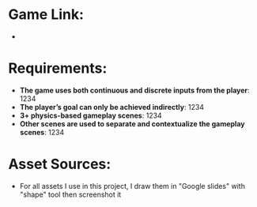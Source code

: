 # Game Link:
-  
# Requirements:
- **The game uses both continuous and discrete inputs from the player**: 1234
- **The player’s goal can only be achieved indirectly**: 1234
- **3+ physics-based gameplay scenes**: 1234
- **Other scenes are used to separate and contextualize the gameplay scenes**: 1234
# Asset Sources:
- For all assets I use in this project, I draw them in "Google slides" with "shape" tool then screenshot it